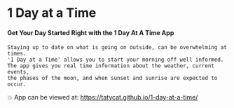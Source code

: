 # 1 Day at a Time
#### Get Your Day Started Right with the **1 Day At A Time** App
    Staying up to date on what is going on outside, can be overwhelming at times. 
    '1 Day at a Time' allows you to start your morning off well informed. 
    The app gives you real time information about the weather, current events, 
    the phases of the moon, and when sunset and sunrise are expected to occur. 
    
:boom: App can be viewed at: https://tatycat.github.io/1-day-at-a-time/